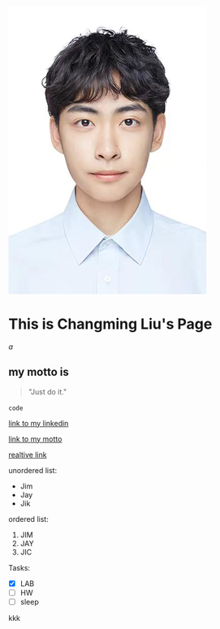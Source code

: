 ![alt text](markdown/touxiang.jpg)

# **This is Changming Liu's Page**
*a*
## my motto is 
>"Just do it."

`code`

[link to my linkedin](https://www.linkedin.com/in/changming-liu-343515271/)

[link to my motto](#my-motto-is)

[realtive link](README.md)



unordered list:
* Jim
* Jay
* Jik

ordered list:

1. JIM
2. JAY
3. JIC

Tasks:

- [x] LAB
- [ ] HW
- [ ] sleep

kkk


